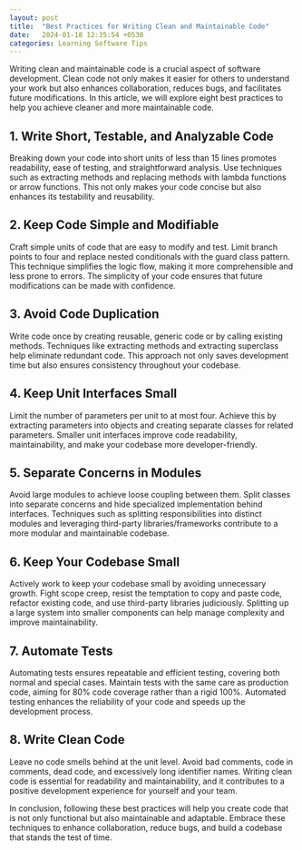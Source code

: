 ```yaml
---
layout: post
title:  "Best Practices for Writing Clean and Maintainable Code"
date:   2024-01-18 12:35:54 +0530
categories: Learning Software Tips
---
```


Writing clean and maintainable code is a crucial aspect of software development. Clean code not only makes it easier for others to understand your work but also enhances collaboration, reduces bugs, and facilitates future modifications. In this article, we will explore eight best practices to help you achieve cleaner and more maintainable code.

## 1. Write Short, Testable, and Analyzable Code

Breaking down your code into short units of less than 15 lines promotes readability, ease of testing, and straightforward analysis. Use techniques such as extracting methods and replacing methods with lambda functions or arrow functions. This not only makes your code concise but also enhances its testability and reusability.

## 2. Keep Code Simple and Modifiable

Craft simple units of code that are easy to modify and test. Limit branch points to four and replace nested conditionals with the guard class pattern. This technique simplifies the logic flow, making it more comprehensible and less prone to errors. The simplicity of your code ensures that future modifications can be made with confidence.

## 3. Avoid Code Duplication

Write code once by creating reusable, generic code or by calling existing methods. Techniques like extracting methods and extracting superclass help eliminate redundant code. This approach not only saves development time but also ensures consistency throughout your codebase.

## 4. Keep Unit Interfaces Small

Limit the number of parameters per unit to at most four. Achieve this by extracting parameters into objects and creating separate classes for related parameters. Smaller unit interfaces improve code readability, maintainability, and make your codebase more developer-friendly.

## 5. Separate Concerns in Modules

Avoid large modules to achieve loose coupling between them. Split classes into separate concerns and hide specialized implementation behind interfaces. Techniques such as splitting responsibilities into distinct modules and leveraging third-party libraries/frameworks contribute to a more modular and maintainable codebase.

## 6. Keep Your Codebase Small

Actively work to keep your codebase small by avoiding unnecessary growth. Fight scope creep, resist the temptation to copy and paste code, refactor existing code, and use third-party libraries judiciously. Splitting up a large system into smaller components can help manage complexity and improve maintainability.

## 7. Automate Tests

Automating tests ensures repeatable and efficient testing, covering both normal and special cases. Maintain tests with the same care as production code, aiming for 80% code coverage rather than a rigid 100%. Automated testing enhances the reliability of your code and speeds up the development process.

## 8. Write Clean Code

Leave no code smells behind at the unit level. Avoid bad comments, code in comments, dead code, and excessively long identifier names. Writing clean code is essential for readability and maintainability, and it contributes to a positive development experience for yourself and your team.

In conclusion, following these best practices will help you create code that is not only functional but also maintainable and adaptable. Embrace these techniques to enhance collaboration, reduce bugs, and build a codebase that stands the test of time.
